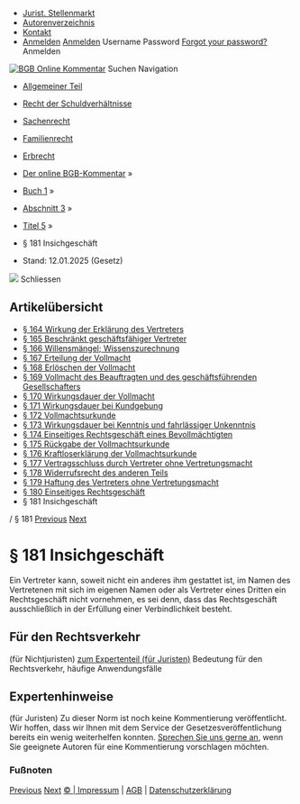   * [Jurist. Stellenmarkt](https://bgb.kommentar.de/Buch-1/Abschnitt-3/Titel-5/</job-board> "Jurist. Stellenmarkt")
  * [Autorenverzeichnis](https://bgb.kommentar.de/Buch-1/Abschnitt-3/Titel-5/</Autorenverzeichnis> "Autorenverzeichnis")
  * [Kontakt](https://bgb.kommentar.de/Buch-1/Abschnitt-3/Titel-5/</Kontakt>)
  * [Anmelden](https://bgb.kommentar.de/Buch-1/Abschnitt-3/Titel-5/<#login> "show login form") [Anmelden](https://bgb.kommentar.de/Buch-1/Abschnitt-3/Titel-5/<#> "hide login form") Username Password
[Forgot your password?](https://bgb.kommentar.de/Buch-1/Abschnitt-3/Titel-5/</user/forgotpassword>) Anmelden 


[![BGB Online Kommentar](https://bgb.kommentar.de/extension/bgb/design/bgb/images/logo.png)](https://bgb.kommentar.de/Buch-1/Abschnitt-3/Titel-5/</> "BGB Online Kommentar")
Suchen
Navigation
  * [Allgemeiner Teil](https://bgb.kommentar.de/Buch-1/Abschnitt-3/Titel-5/</Buch-1>)
  * [Recht der Schuldverhältnisse](https://bgb.kommentar.de/Buch-1/Abschnitt-3/Titel-5/</Buch-2>)
  * [Sachenrecht](https://bgb.kommentar.de/Buch-1/Abschnitt-3/Titel-5/</Buch-3>)
  * [Familienrecht](https://bgb.kommentar.de/Buch-1/Abschnitt-3/Titel-5/</Buch-4>)
  * [Erbrecht](https://bgb.kommentar.de/Buch-1/Abschnitt-3/Titel-5/</Buch-5>)


  * [Der online BGB-Kommentar](https://bgb.kommentar.de/Buch-1/Abschnitt-3/Titel-5/</>) »
  * [Buch 1](https://bgb.kommentar.de/Buch-1/Abschnitt-3/Titel-5/</Buch-1>) »
  * [Abschnitt 3](https://bgb.kommentar.de/Buch-1/Abschnitt-3/Titel-5/</Buch-1/Abschnitt-3>) »
  * [Titel 5](https://bgb.kommentar.de/Buch-1/Abschnitt-3/Titel-5/</Buch-1/Abschnitt-3/Titel-5>) »
  * § 181 Insichgeschäft 
  * Stand: 12.01.2025 (Gesetz) 


![](https://vg01.met.vgwort.de/na/1c9909529ead4f509072c06d9081a7d5)
Schliessen 
## Artikelübersicht
  * [ § 164 Wirkung der Erklärung des Vertreters ](https://bgb.kommentar.de/Buch-1/Abschnitt-3/Titel-5/</Buch-1/Abschnitt-3/Titel-5/Wirkung-der-Erklaerung-des-Vertreters>)
  * [ § 165 Beschränkt geschäftsfähiger Vertreter ](https://bgb.kommentar.de/Buch-1/Abschnitt-3/Titel-5/</Buch-1/Abschnitt-3/Titel-5/Beschraenkt-geschaeftsfaehiger-Vertreter>)
  * [ § 166 Willensmängel; Wissenszurechnung ](https://bgb.kommentar.de/Buch-1/Abschnitt-3/Titel-5/</Buch-1/Abschnitt-3/Titel-5/Willensmaengel-Wissenszurechnung>)
  * [ § 167 Erteilung der Vollmacht ](https://bgb.kommentar.de/Buch-1/Abschnitt-3/Titel-5/</Buch-1/Abschnitt-3/Titel-5/Erteilung-der-Vollmacht>)
  * [ § 168 Erlöschen der Vollmacht ](https://bgb.kommentar.de/Buch-1/Abschnitt-3/Titel-5/</Buch-1/Abschnitt-3/Titel-5/Erloeschen-der-Vollmacht>)
  * [ § 169 Vollmacht des Beauftragten und des geschäftsführenden Gesellschafters ](https://bgb.kommentar.de/Buch-1/Abschnitt-3/Titel-5/</Buch-1/Abschnitt-3/Titel-5/Vollmacht-des-Beauftragten-und-des-geschaeftsfuehrenden-Gesellschafters>)
  * [ § 170 Wirkungsdauer der Vollmacht ](https://bgb.kommentar.de/Buch-1/Abschnitt-3/Titel-5/</Buch-1/Abschnitt-3/Titel-5/Wirkungsdauer-der-Vollmacht>)
  * [ § 171 Wirkungsdauer bei Kundgebung ](https://bgb.kommentar.de/Buch-1/Abschnitt-3/Titel-5/</Buch-1/Abschnitt-3/Titel-5/Wirkungsdauer-bei-Kundgebung>)
  * [ § 172 Vollmachtsurkunde ](https://bgb.kommentar.de/Buch-1/Abschnitt-3/Titel-5/</Buch-1/Abschnitt-3/Titel-5/Vollmachtsurkunde>)
  * [ § 173 Wirkungsdauer bei Kenntnis und fahrlässiger Unkenntnis ](https://bgb.kommentar.de/Buch-1/Abschnitt-3/Titel-5/</Buch-1/Abschnitt-3/Titel-5/Wirkungsdauer-bei-Kenntnis-und-fahrlaessiger-Unkenntnis>)
  * [ § 174 Einseitiges Rechtsgeschäft eines Bevollmächtigten ](https://bgb.kommentar.de/Buch-1/Abschnitt-3/Titel-5/</Buch-1/Abschnitt-3/Titel-5/Einseitiges-Rechtsgeschaeft-eines-Bevollmaechtigten>)
  * [ § 175 Rückgabe der Vollmachtsurkunde ](https://bgb.kommentar.de/Buch-1/Abschnitt-3/Titel-5/</Buch-1/Abschnitt-3/Titel-5/Rueckgabe-der-Vollmachtsurkunde>)
  * [ § 176 Kraftloserklärung der Vollmachtsurkunde ](https://bgb.kommentar.de/Buch-1/Abschnitt-3/Titel-5/</Buch-1/Abschnitt-3/Titel-5/Kraftloserklaerung-der-Vollmachtsurkunde>)
  * [ § 177 Vertragsschluss durch Vertreter ohne Vertretungsmacht ](https://bgb.kommentar.de/Buch-1/Abschnitt-3/Titel-5/</Buch-1/Abschnitt-3/Titel-5/Vertragsschluss-durch-Vertreter-ohne-Vertretungsmacht>)
  * [ § 178 Widerrufsrecht des anderen Teils ](https://bgb.kommentar.de/Buch-1/Abschnitt-3/Titel-5/</Buch-1/Abschnitt-3/Titel-5/Widerrufsrecht-des-anderen-Teils>)
  * [ § 179 Haftung des Vertreters ohne Vertretungsmacht ](https://bgb.kommentar.de/Buch-1/Abschnitt-3/Titel-5/</Buch-1/Abschnitt-3/Titel-5/Haftung-des-Vertreters-ohne-Vertretungsmacht>)
  * [ § 180 Einseitiges Rechtsgeschäft ](https://bgb.kommentar.de/Buch-1/Abschnitt-3/Titel-5/</Buch-1/Abschnitt-3/Titel-5/Einseitiges-Rechtsgeschaeft>)
  * § 181 Insichgeschäft 


/ § 181 
[Previous](https://bgb.kommentar.de/Buch-1/Abschnitt-3/Titel-5/</Buch-1/Abschnitt-3/Titel-5/Einseitiges-Rechtsgeschaeft> "§ 180 Einseitiges Rechtsgeschäft") [Next](https://bgb.kommentar.de/Buch-1/Abschnitt-3/Titel-5/</Buch-1/Abschnitt-3/Titel-6/Zustimmung> "§ 182 Zustimmung")
# § 181 Insichgeschäft
Ein Vertreter kann, soweit nicht ein anderes ihm gestattet ist, im Namen des Vertretenen mit sich im eigenen Namen oder als Vertreter eines Dritten ein Rechtsgeschäft nicht vornehmen, es sei denn, dass das Rechtsgeschäft ausschließlich in der Erfüllung einer Verbindlichkeit besteht.
## Für den Rechtsverkehr 
(für Nichtjuristen)
[zum Expertenteil (für Juristen)](https://bgb.kommentar.de/Buch-1/Abschnitt-3/Titel-5/<#expertenhinweise>)
Bedeutung für den Rechtsverkehr, häufige Anwendungsfälle
## Expertenhinweise
(für Juristen)
Zu dieser Norm ist noch keine Kommentierung veröffentlicht. Wir hoffen, dass wir Ihnen mit dem Service der Gesetzesveröffentlichung bereits ein wenig weiterhelfen konnten. [Sprechen Sie uns gerne an](https://bgb.kommentar.de/Buch-1/Abschnitt-3/Titel-5/</Kontakt>), wenn Sie geeignete Autoren für eine Kommentierung vorschlagen möchten. 
### Fußnoten
[Previous](https://bgb.kommentar.de/Buch-1/Abschnitt-3/Titel-5/</Buch-1/Abschnitt-3/Titel-5/Einseitiges-Rechtsgeschaeft> "§ 180 Einseitiges Rechtsgeschäft") [Next](https://bgb.kommentar.de/Buch-1/Abschnitt-3/Titel-5/</Buch-1/Abschnitt-3/Titel-6/Zustimmung> "§ 182 Zustimmung")
[© | Impressum](https://bgb.kommentar.de/Buch-1/Abschnitt-3/Titel-5/</Kontakt>) | [AGB](https://bgb.kommentar.de/Buch-1/Abschnitt-3/Titel-5/</AGB>) | [Datenschutzerklärung](https://bgb.kommentar.de/Buch-1/Abschnitt-3/Titel-5/</Datenschutzerklaerung-fuer-Leser>)
